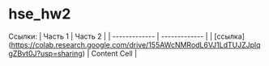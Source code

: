 # hse_hw2
Ссылки:
| Часть 1 | Часть 2 |
| ------------- | ------------- |
|  [ссылка] (https://colab.research.google.com/drive/155AWcNMRodL6VJ1LdTUJZJplqgZBvt0J?usp=sharing) | Content Cell  |
